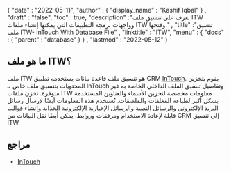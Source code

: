 {
  "date" : "2022-05-11",
  "author" : {
    "display_name" : "Kashif Iqbal"
} ,
  "draft" : "false",
  "toc" : true,
  "description" :"تعرف على تنسيق ملف ITW وواجهات برمجة التطبيقات التي يمكنها إنشاء ملفات ITW وفتحها." ,
  "title" :"تنسيق ملف ITW- InTouch With Database File" ,
  "linktitle" : "ITW",
  "menu" : {
    "docs" : {
      "parent" : "database"
}
} ,
  "lastmod" : "2022-05-12"
}

## ما هو ملف ITW؟

ملف ITW هو تنسيق ملف قاعدة بيانات يستخدمه تطبيق CRM [InTouch](https://www.intouchsoftware.co.uk/InTouch). يقوم بتخزين المحتويات بتنسيق ملف خاص بـ InTouch وتفاصيل تنسيق الملف الداخلي الخاصة به غير متوفرة. تخزن ملفات ITW معلومات مخصصة لتخزين الأسماء والعناوين المستخدمة بشكل أكبر لطباعة المغلفات والملصقات. تُستخدم هذه المعلومات أيضًا لإرسال رسائل البريد الإلكتروني والرسائل النصية والرسائل الإخبارية الإلكترونية الجذابة وإنشاء قوالب قابلة لإعادة الاستخدام ومرفقات وروابط. يمكن أيضًا نقل البيانات من CRM إلى تنسيق ITW.

## مراجع

* [InTouch](https://www.intouchsoftware.co.uk/InTouch)

